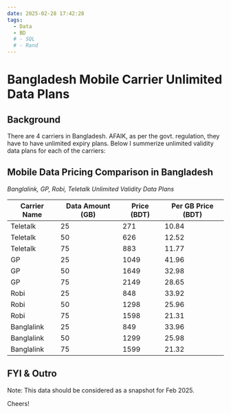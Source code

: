 ```yaml
---
date: 2025-02-28 17:42:28
tags:
  - Data
  - BD
  # - SQL
  # - Rand
---
```


# Bangladesh Mobile Carrier Unlimited Data Plans

## Background

There are 4 carriers in Bangladesh. AFAIK, as per the govt. regulation, they have to have unlimited expiry plans. Below I summerize unlimited validity data plans for each of the carriers: 

<!-- more -->

## Mobile Data Pricing Comparison in Bangladesh

*Banglalink, GP, Robi, Teletalk Unlimited Validity Data Plans*


| Carrier Name | Data Amount (GB) | Price (BDT) | Per GB Price (BDT) |
|-------------|----------------|------------|---------------------|
| Teletalk    | 25             | 271        | 10.84               |
| Teletalk    | 50             | 626        | 12.52               |
| Teletalk    | 75             | 883        | 11.77               |
| GP         | 25             | 1049       | 41.96               |
| GP         | 50             | 1649       | 32.98               |
| GP         | 75             | 2149       | 28.65               |
| Robi       | 25             | 848        | 33.92               |
| Robi       | 50             | 1298       | 25.96               |
| Robi       | 75             | 1598       | 21.31               |
| Banglalink | 25             | 849        | 33.96               |
| Banglalink | 50             | 1299       | 25.98               |
| Banglalink | 75             | 1599       | 21.32               |



## FYI & Outro

Note: This data should be considered as a snapshot for Feb 2025. 

Cheers!

